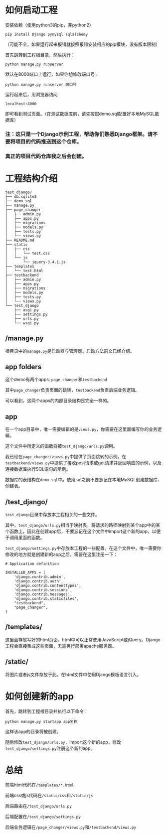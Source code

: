 # 如何启动工程

安装依赖（使用python3的pip，非python2）

```
pip install Django pymysql sqlalchemy
```

（可能不全，如果运行起来报错就按照报错安装相应的pip模块，没有版本限制）

首先跳转到工程根目录，然后执行：

```
python manage.py runserver
```

默认在8000端口上运行，如果你想修改端口号：

```
python manage.py runserver 端口号
```

运行起来后，用浏览器访问

```
localhost:8000
```

即可看到测试页面。（在测试数据库前，请先按照demo.sql配置好本地MySQL数据库）

### 注：这只是一个Django示例工程，帮助你们熟悉Django框架。请不要将项目的代码推送到这个仓库。

### 真正的项目代码仓库我之后会创建。

# 工程结构介绍

```
test_django/
├── db.sqlite3
├── demo.sql
├── manage.py
├── page_changer
│   ├── admin.py
│   ├── apps.py
│   ├── migrations
│   ├── models.py
│   ├── tests.py
│   └── views.py
├── README.md
├── static
│   ├── css
│   │   └── test.css
│   └── js
│       └── jquery-3.4.1.js
├── templates
│   └── test.html
├── testbackend
│   ├── admin.py
│   ├── apps.py
│   ├── migrations
│   ├── models.py
│   ├── tests.py
│   └── views.py
└── test_django
    ├── asgi.py
    ├── settings.py
    ├── urls.py
    └── wsgi.py
```

## /manage.py

根目录中的`manage.py`是启动器与管理器。启动方法前文已经介绍。

## app folders

这个demo有两个apps: ```page_changer```和```testbackend```

其中```page_changer```负责页面的跳转，```testbackend```负责后端业务逻辑。

可以看到，这两个apps的内部目录结构是完全一样的。

## app

在一个app目录中，唯一需要编辑的是```views.py```，你需要在这里面编写你的业务逻辑。

这个文件中所定义的函数将被```test_django/urls.py```调用。

我已经在```page_changer/views.py```中提供了页面跳转的示例，在```testbackend/views.py```中提供了接收post请求或get请求并返回响应的示例，以及连接数据库执行SQL语句的示例。

数据库的表结构在```demo.sql```中。使用sql之前不要忘记在本地MySQL创建数据库、创建表。

## /test_django/

``test_django``目录中存放本工程相关的一些文件。

其中，```test_django/urls.py```相当于映射表，将请求的路径映射到某个app中的某个函数上。因此在创建app后，不要忘记在这个文件中import这个新的app，以便于调用里面的函数。

```test_django/settings.py```中存放本工程的一些配置。在这个文件中，唯一需要你修改的地方就是创建新的app之后，需要在这里注册一下：

```
# Application definition

INSTALLED_APPS = [
    'django.contrib.admin',
    'django.contrib.auth',
    'django.contrib.contenttypes',
    'django.contrib.sessions',
    'django.contrib.messages',
    'django.contrib.staticfiles',
    "testbackend",
    "page_changer",
]
```

## /templates/

这里面存放写好的html页面。html中可以正常使用JavaScript或jQuery。Django工程会直接集成这些页面，无需另行部署apache服务器。

## /static/

将图片或者js文件存放于此。在html文件中使用Django模板语言引入。

# 如何创建新的app

首先，跳转到工程根目录并执行以下命令：

```
python manage.py startapp app名称
```

这样该app的目录将被创建。

随后修改```test_django/urls.py```，import这个新的app，修改```test_django/settings.py```注册这个新的app。

# 总结

前端html代码在```/templates/*.html```

前端css或js代码在```/static/css```和```/static/js```

后端路由在```/test_django/urls.py```

后端配置在```/test_django/settings.py```

后端业务逻辑在```/page_changer/views.py```和```/testbackend/views.py```
